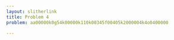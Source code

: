 ```yaml
---
layout: slitherlink
title: Problem 4
problem: aa00000k0g54k00000k110k00345f00405k2000004k4o0400000

---
```

